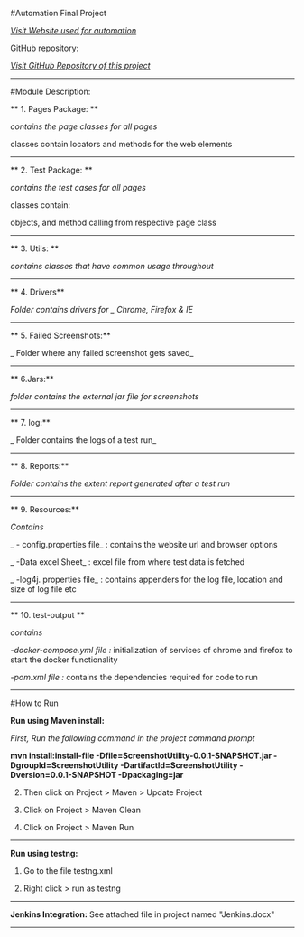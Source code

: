 #Automation Final Project

*[Visit Website used for automation](https://www.redbus.in/)*


GitHub repository:


*[Visit GitHub Repository of this project](https://github.com/aditikhulbe/FinalAssignment.git)*



---
#Module Description:

** 1.  Pages Package: ** 

_contains the page classes for all pages_

 classes contain locators and methods for the web elements

---

** 2. Test Package: **

 _contains the test cases for all pages_
 
 classes contain:  
 
 objects, and method calling from respective page class
 
 
---

** 3. Utils: ** 

_contains classes that have common usage throughout_

---

** 4. Drivers**

 _Folder contains drivers for _
 Chrome, Firefox & IE_

---

** 5. Failed Screenshots:** 

_ Folder where any failed screenshot gets saved_

---


** 6.Jars:**

_folder contains the external jar file for screenshots_

---

** 7. log:** 

_ Folder contains the logs of a test run_

---

** 8. Reports:**

 _Folder contains the extent report generated after a test run_

---

** 9. Resources:** 

_Contains_


_ - config.properties file_ : contains the website url and browser options

_ -Data excel Sheet_ : excel file from where test data is fetched

_ -log4j. properties file_ : contains appenders for the log file, location and size of log file etc

---


** 10. test-output **

_contains_

_-docker-compose.yml file :_  initialization of services of chrome and firefox to start the docker functionality

_-pom.xml file :_ contains the dependencies required for code to run



---

#How to Run 

**Run using Maven install:**

_First, Run the following command in the project command prompt_

**mvn install:install-file -Dfile=ScreenshotUtility-0.0.1-SNAPSHOT.jar -DgroupId=ScreenshotUtility -DartifactId=ScreenshotUtility -Dversion=0.0.1-SNAPSHOT -Dpackaging=jar**

2. Then click on Project > Maven > Update Project

3. Click on Project > Maven Clean

4. Click on Project > Maven Run

---


**Run using testng:**

1. Go to the file testng.xml

2. Right click > run as testng


---

**Jenkins Integration:** See attached file in project named "Jenkins.docx"

---

